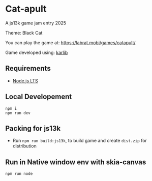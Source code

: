# Cat-apult #

A js13k game jam entry 2025

Theme: Black Cat

You can play the game at: https://labrat.mobi/games/catapult/

Game developed using: [karlib](https://github.com/goldenratio/karlib)

## Requirements

- [Node.js LTS](https://nodejs.org/en/download)

## Local Developement

```console
npm i
npm run dev
```

## Packing for js13k

- Run `npm run build:js13k`, to build game and create `dist.zip` for distribution

## Run in Native window env with skia-canvas

```console
npm run node
```
